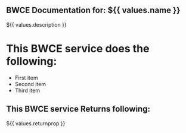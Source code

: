 ## BWCE Documentation for: ${{ values.name }}

${{ values.description }}

# This BWCE service does the following:

- First item
- Second item
- Third item

## This BWCE service Returns following:

${{ values.returnprop }}
